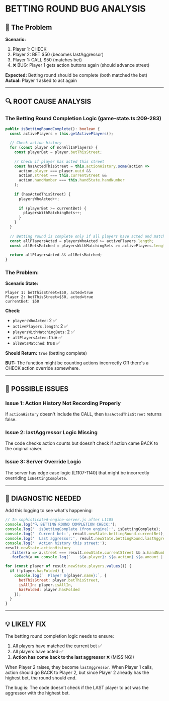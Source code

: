 # BETTING ROUND BUG ANALYSIS

## 🐛 The Problem

**Scenario:**
1. Player 1: CHECK
2. Player 2: BET $50 (becomes lastAggressor)
3. Player 1: CALL $50 (matches bet)
4. ❌ BUG: Player 1 gets action buttons again (should advance street)

**Expected:** Betting round should be complete (both matched the bet)  
**Actual:** Player 1 asked to act again

---

## 🔍 ROOT CAUSE ANALYSIS

### The Betting Round Completion Logic (game-state.ts:209-283)

```typescript
public isBettingRoundComplete(): boolean {
  const activePlayers = this.getActivePlayers();
  
  // Check action history
  for (const player of nonAllInPlayers) {
    const playerBet = player.betThisStreet;
    
    // Check if player has acted this street
    const hasActedThisStreet = this.actionHistory.some(action => 
      action.player === player.uuid && 
      action.street === this.currentStreet && 
      action.handNumber === this.handState.handNumber
    );
    
    if (hasActedThisStreet) {
      playersWhoActed++;
      
      if (playerBet >= currentBet) {
        playersWithMatchingBets++;
      }
    }
  }
  
  // Betting round is complete only if all players have acted and matched bets
  const allPlayersActed = playersWhoActed >= activePlayers.length;
  const allBetsMatched = playersWithMatchingBets >= activePlayers.length;
  
  return allPlayersActed && allBetsMatched;
}
```

### The Problem:

**Scenario State:**
```
Player 1: betThisStreet=$50, acted=true
Player 2: betThisStreet=$50, acted=true
currentBet: $50
```

**Check:**
- `playersWhoActed`: 2 ✅
- `activePlayers.length`: 2 ✅
- `playersWithMatchingBets`: 2 ✅
- `allPlayersActed`: true ✅
- `allBetsMatched`: true ✅

**Should Return:** `true` (betting complete)

**BUT:** The function might be counting actions incorrectly OR there's a CHECK action override somewhere.

---

## 🎯 POSSIBLE ISSUES

### Issue 1: Action History Not Recording Properly
If `actionHistory` doesn't include the CALL, then `hasActedThisStreet` returns false.

### Issue 2: lastAggressor Logic Missing
The code checks action counts but doesn't check if action came BACK to the original raiser.

### Issue 3: Server Override Logic
The server has edge case logic (L1107-1140) that might be incorrectly overriding `isBettingComplete`.

---

## 🔬 DIAGNOSTIC NEEDED

Add this logging to see what's happening:

```javascript
// In sophisticated-engine-server.js after L1105
console.log('🔍 BETTING ROUND COMPLETION CHECK:');
console.log('  isBettingComplete (from engine):', isBettingComplete);
console.log('  Current bet:', result.newState.bettingRound.currentBet);
console.log('  Last aggressor:', result.newState.bettingRound.lastAggressor);
console.log('  Action history this street:');
result.newState.actionHistory
  .filter(a => a.street === result.newState.currentStreet && a.handNumber === result.newState.handState.handNumber)
  .forEach(a => console.log(`    ${a.player}: ${a.action} ${a.amount || ''}`));

for (const player of result.newState.players.values()) {
  if (!player.hasFolded) {
    console.log(`  Player ${player.name}:`, {
      betThisStreet: player.betThisStreet,
      isAllIn: player.isAllIn,
      hasFolded: player.hasFolded
    });
  }
}
```

---

## 💡 LIKELY FIX

The betting round completion logic needs to ensure:
1. All players have matched the current bet ✅
2. All players have acted ✅
3. **Action has come back to the last aggressor** ❌ (MISSING!)

When Player 2 raises, they become `lastAggressor`. When Player 1 calls, action should go BACK to Player 2, but since Player 2 already has the highest bet, the round should end.

The bug is: The code doesn't check if the LAST player to act was the aggressor with the highest bet.

